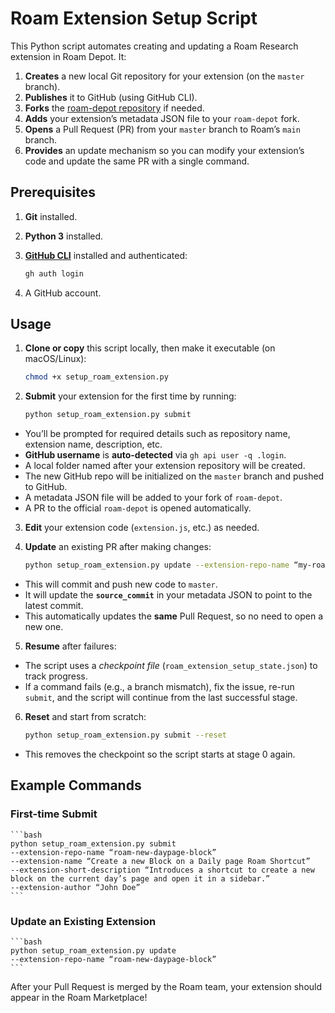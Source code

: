 # Roam Extension Setup Script

This Python script automates creating and updating a Roam Research extension in Roam Depot. It:

1. **Creates** a new local Git repository for your extension (on the `master` branch).
2. **Publishes** it to GitHub (using GitHub CLI).
3. **Forks** the [roam-depot repository](https://github.com/Roam-Research/roam-depot) if needed.
4. **Adds** your extension’s metadata JSON file to your `roam-depot` fork.
5. **Opens** a Pull Request (PR) from your `master` branch to Roam’s `main` branch.
6. **Provides** an update mechanism so you can modify your extension’s code and update the same PR with a single command.

## Prerequisites

1. **Git** installed.
2. **Python 3** installed.
3. [**GitHub CLI**](https://cli.github.com/) installed and authenticated:

    ```bash
    gh auth login
    ```
4. A GitHub account.

## Usage

1. **Clone or copy** this script locally, then make it executable (on macOS/Linux):

    ```bash
    chmod +x setup_roam_extension.py
    ```

2. **Submit** your extension for the first time by running:

    ```bash
    python setup_roam_extension.py submit
    ```

- You’ll be prompted for required details such as repository name, extension name, description, etc.
- **GitHub username** is **auto-detected** via `gh api user -q .login`.
- A local folder named after your extension repository will be created.
- The new GitHub repo will be initialized on the `master` branch and pushed to GitHub.
- A metadata JSON file will be added to your fork of `roam-depot`.
- A PR to the official `roam-depot` is opened automatically.

3. **Edit** your extension code (`extension.js`, etc.) as needed.

4. **Update** an existing PR after making changes:

    ```bash
    python setup_roam_extension.py update --extension-repo-name “my-roam-extension”
    ```

- This will commit and push new code to `master`.
- It will update the **`source_commit`** in your metadata JSON to point to the latest commit.
- This automatically updates the **same** Pull Request, so no need to open a new one.

5. **Resume** after failures:
- The script uses a _checkpoint file_ (`roam_extension_setup_state.json`) to track progress.
- If a command fails (e.g., a branch mismatch), fix the issue, re-run `submit`, and the script will continue from the last successful stage.

6. **Reset** and start from scratch:

    ```bash
    python setup_roam_extension.py submit --reset
    ```
- This removes the checkpoint so the script starts at stage 0 again.

## Example Commands

### First-time Submit

    ```bash
    python setup_roam_extension.py submit 
    --extension-repo-name “roam-new-daypage-block” 
    --extension-name “Create a new Block on a Daily page Roam Shortcut” 
    --extension-short-description “Introduces a shortcut to create a new block on the current day’s page and open it in a sidebar.” 
    --extension-author “John Doe”
    ```
### Update an Existing Extension

    ```bash
    python setup_roam_extension.py update
    --extension-repo-name “roam-new-daypage-block”    
    ```

After your Pull Request is merged by the Roam team, your extension should appear in the Roam Marketplace!
